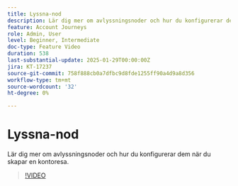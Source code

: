 ```yaml
---
title: Lyssna-nod
description: Lär dig mer om avlyssningsnoder och hur du konfigurerar dem när du skapar en kontoresa.
feature: Account Journeys
role: Admin, User
level: Beginner, Intermediate
doc-type: Feature Video
duration: 538
last-substantial-update: 2025-01-29T00:00:00Z
jira: KT-17237
source-git-commit: 758f888cb0a7dfbc9d8fde1255ff90a4d9a8d356
workflow-type: tm+mt
source-wordcount: '32'
ht-degree: 0%

---
```



# Lyssna-nod

Lär dig mer om avlyssningsnoder och hur du konfigurerar dem när du skapar en kontoresa.

>[!VIDEO](https://video.tv.adobe.com/v/3443219/?learn=on&enablevpops)
